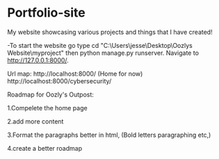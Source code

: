 # Portfolio-site
My website showcasing various projects and things that I have created!


-To start the website go type cd "C:\Users\jesse\Desktop\Oozlys Website\myproject" then python manage.py runserver. Navigate to http://127.0.0.1:8000/.

Url map:
http://localhost:8000/ (Home for now)
http://localhost:8000/cybersecurity/

Roadmap for Oozly's Outpost:

1.Compelete the  home page

2.add more content

3.Format the paragraphs better in html, (Bold letters paragraphing etc,)

4.create a better roadmap








